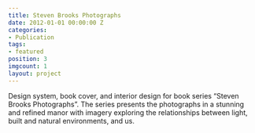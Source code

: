 ```yaml
---
title: Steven Brooks Photographs
date: 2012-01-01 00:00:00 Z
categories:
- Publication
tags:
- featured
position: 3
imgcount: 1
layout: project
---
```


Design system, book cover, and interior design for book series “Steven Brooks Photographs”. The series presents the photographs in a stunning and refined manor with imagery exploring the relationships between light, built and natural environments, and us.
